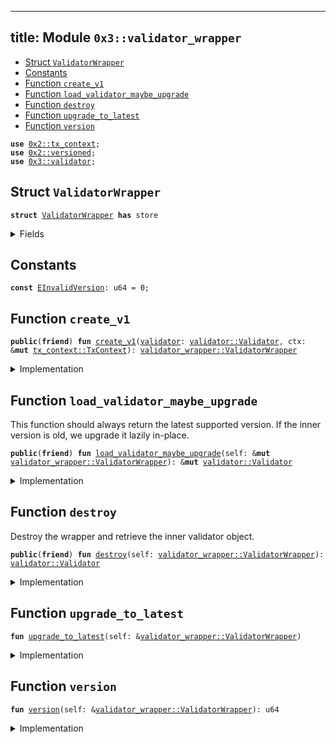 
---
title: Module `0x3::validator_wrapper`
---



-  [Struct `ValidatorWrapper`](#0x3_validator_wrapper_ValidatorWrapper)
-  [Constants](#@Constants_0)
-  [Function `create_v1`](#0x3_validator_wrapper_create_v1)
-  [Function `load_validator_maybe_upgrade`](#0x3_validator_wrapper_load_validator_maybe_upgrade)
-  [Function `destroy`](#0x3_validator_wrapper_destroy)
-  [Function `upgrade_to_latest`](#0x3_validator_wrapper_upgrade_to_latest)
-  [Function `version`](#0x3_validator_wrapper_version)


<pre><code><b>use</b> <a href="../sui-framework/tx_context.md#0x2_tx_context">0x2::tx_context</a>;
<b>use</b> <a href="../sui-framework/versioned.md#0x2_versioned">0x2::versioned</a>;
<b>use</b> <a href="../sui-system/validator.md#0x3_validator">0x3::validator</a>;
</code></pre>



<a name="0x3_validator_wrapper_ValidatorWrapper"></a>

## Struct `ValidatorWrapper`



<pre><code><b>struct</b> <a href="../sui-system/validator_wrapper.md#0x3_validator_wrapper_ValidatorWrapper">ValidatorWrapper</a> <b>has</b> store
</code></pre>



<details>
<summary>Fields</summary>


<dl>
<dt>
<code>inner: <a href="../sui-framework/versioned.md#0x2_versioned_Versioned">versioned::Versioned</a></code>
</dt>
<dd>

</dd>
</dl>


</details>

<a name="@Constants_0"></a>

## Constants


<a name="0x3_validator_wrapper_EInvalidVersion"></a>



<pre><code><b>const</b> <a href="../sui-system/validator_wrapper.md#0x3_validator_wrapper_EInvalidVersion">EInvalidVersion</a>: u64 = 0;
</code></pre>



<a name="0x3_validator_wrapper_create_v1"></a>

## Function `create_v1`



<pre><code><b>public</b>(<b>friend</b>) <b>fun</b> <a href="../sui-system/validator_wrapper.md#0x3_validator_wrapper_create_v1">create_v1</a>(<a href="../sui-system/validator.md#0x3_validator">validator</a>: <a href="../sui-system/validator.md#0x3_validator_Validator">validator::Validator</a>, ctx: &<b>mut</b> <a href="../sui-framework/tx_context.md#0x2_tx_context_TxContext">tx_context::TxContext</a>): <a href="../sui-system/validator_wrapper.md#0x3_validator_wrapper_ValidatorWrapper">validator_wrapper::ValidatorWrapper</a>
</code></pre>



<details>
<summary>Implementation</summary>


<pre><code><b>public</b>(package) <b>fun</b> <a href="../sui-system/validator_wrapper.md#0x3_validator_wrapper_create_v1">create_v1</a>(<a href="../sui-system/validator.md#0x3_validator">validator</a>: Validator, ctx: &<b>mut</b> TxContext): <a href="../sui-system/validator_wrapper.md#0x3_validator_wrapper_ValidatorWrapper">ValidatorWrapper</a> {
    <a href="../sui-system/validator_wrapper.md#0x3_validator_wrapper_ValidatorWrapper">ValidatorWrapper</a> {
        inner: <a href="../sui-framework/versioned.md#0x2_versioned_create">versioned::create</a>(1, <a href="../sui-system/validator.md#0x3_validator">validator</a>, ctx)
    }
}
</code></pre>



</details>

<a name="0x3_validator_wrapper_load_validator_maybe_upgrade"></a>

## Function `load_validator_maybe_upgrade`

This function should always return the latest supported version.
If the inner version is old, we upgrade it lazily in-place.


<pre><code><b>public</b>(<b>friend</b>) <b>fun</b> <a href="../sui-system/validator_wrapper.md#0x3_validator_wrapper_load_validator_maybe_upgrade">load_validator_maybe_upgrade</a>(self: &<b>mut</b> <a href="../sui-system/validator_wrapper.md#0x3_validator_wrapper_ValidatorWrapper">validator_wrapper::ValidatorWrapper</a>): &<b>mut</b> <a href="../sui-system/validator.md#0x3_validator_Validator">validator::Validator</a>
</code></pre>



<details>
<summary>Implementation</summary>


<pre><code><b>public</b>(package) <b>fun</b> <a href="../sui-system/validator_wrapper.md#0x3_validator_wrapper_load_validator_maybe_upgrade">load_validator_maybe_upgrade</a>(self: &<b>mut</b> <a href="../sui-system/validator_wrapper.md#0x3_validator_wrapper_ValidatorWrapper">ValidatorWrapper</a>): &<b>mut</b> Validator {
    <a href="../sui-system/validator_wrapper.md#0x3_validator_wrapper_upgrade_to_latest">upgrade_to_latest</a>(self);
    <a href="../sui-framework/versioned.md#0x2_versioned_load_value_mut">versioned::load_value_mut</a>(&<b>mut</b> self.inner)
}
</code></pre>



</details>

<a name="0x3_validator_wrapper_destroy"></a>

## Function `destroy`

Destroy the wrapper and retrieve the inner validator object.


<pre><code><b>public</b>(<b>friend</b>) <b>fun</b> <a href="../sui-system/validator_wrapper.md#0x3_validator_wrapper_destroy">destroy</a>(self: <a href="../sui-system/validator_wrapper.md#0x3_validator_wrapper_ValidatorWrapper">validator_wrapper::ValidatorWrapper</a>): <a href="../sui-system/validator.md#0x3_validator_Validator">validator::Validator</a>
</code></pre>



<details>
<summary>Implementation</summary>


<pre><code><b>public</b>(package) <b>fun</b> <a href="../sui-system/validator_wrapper.md#0x3_validator_wrapper_destroy">destroy</a>(self: <a href="../sui-system/validator_wrapper.md#0x3_validator_wrapper_ValidatorWrapper">ValidatorWrapper</a>): Validator {
    <a href="../sui-system/validator_wrapper.md#0x3_validator_wrapper_upgrade_to_latest">upgrade_to_latest</a>(&self);
    <b>let</b> <a href="../sui-system/validator_wrapper.md#0x3_validator_wrapper_ValidatorWrapper">ValidatorWrapper</a> { inner } = self;
    <a href="../sui-framework/versioned.md#0x2_versioned_destroy">versioned::destroy</a>(inner)
}
</code></pre>



</details>

<a name="0x3_validator_wrapper_upgrade_to_latest"></a>

## Function `upgrade_to_latest`



<pre><code><b>fun</b> <a href="../sui-system/validator_wrapper.md#0x3_validator_wrapper_upgrade_to_latest">upgrade_to_latest</a>(self: &<a href="../sui-system/validator_wrapper.md#0x3_validator_wrapper_ValidatorWrapper">validator_wrapper::ValidatorWrapper</a>)
</code></pre>



<details>
<summary>Implementation</summary>


<pre><code><b>fun</b> <a href="../sui-system/validator_wrapper.md#0x3_validator_wrapper_upgrade_to_latest">upgrade_to_latest</a>(self: &<a href="../sui-system/validator_wrapper.md#0x3_validator_wrapper_ValidatorWrapper">ValidatorWrapper</a>) {
    <b>let</b> version = <a href="../sui-system/validator_wrapper.md#0x3_validator_wrapper_version">version</a>(self);
    // TODO: When new versions are added, we need <b>to</b> explicitly upgrade here.
    <b>assert</b>!(version == 1, <a href="../sui-system/validator_wrapper.md#0x3_validator_wrapper_EInvalidVersion">EInvalidVersion</a>);
}
</code></pre>



</details>

<a name="0x3_validator_wrapper_version"></a>

## Function `version`



<pre><code><b>fun</b> <a href="../sui-system/validator_wrapper.md#0x3_validator_wrapper_version">version</a>(self: &<a href="../sui-system/validator_wrapper.md#0x3_validator_wrapper_ValidatorWrapper">validator_wrapper::ValidatorWrapper</a>): u64
</code></pre>



<details>
<summary>Implementation</summary>


<pre><code><b>fun</b> <a href="../sui-system/validator_wrapper.md#0x3_validator_wrapper_version">version</a>(self: &<a href="../sui-system/validator_wrapper.md#0x3_validator_wrapper_ValidatorWrapper">ValidatorWrapper</a>): u64 {
    <a href="../sui-framework/versioned.md#0x2_versioned_version">versioned::version</a>(&self.inner)
}
</code></pre>



</details>
